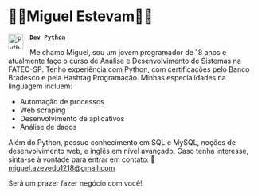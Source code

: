 # 👩‍💻Miguel Estevam👩‍💻
**`Dev Python`** <img 
    align="left"
    alt="Python"
    title="Python"
    width="30px"
    style="padding-right: 10px;"
    src="https://cdn.jsdelivr.net/gh/devicons/devicon@latest/icons/python/python-original-wordmark.svg"
/>
          

Me chamo Miguel, sou um jovem programador de 18 anos e atualmente faço o curso de Análise e Desenvolvimento de Sistemas na FATEC-SP.
Tenho experiência com Python, com certificações pelo Banco Bradesco e pela Hashtag Programação. Minhas especialidades na linguagem incluem:
- Automação de processos
- Web scraping
- Desenvolvimento de aplicativos
- Análise de dados

Além do Python, possuo conhecimento em SQL e MySQL, noções de desenvolvimento web, e inglês em nível avançado.
Caso tenha interesse, sinta-se à vontade para entrar em contato:
📧 miguel.azevedo1218@gmail.com

Será um prazer fazer negócio com você!


